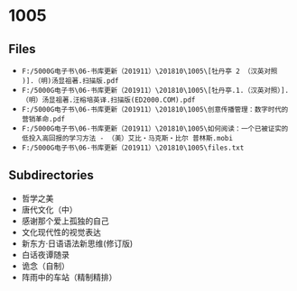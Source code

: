 # 1005

## Files

- `F:/5000G电子书\06-书库更新（201911）\201810\1005\[牡丹亭 2 （汉英对照 )].（明)汤显祖著.扫描版.pdf`
- `F:/5000G电子书\06-书库更新（201911）\201810\1005\[牡丹亭.1.（汉英对照）].（明）汤显祖著.汪榕培英译.扫描版(ED2000.COM).pdf`
- `F:/5000G电子书\06-书库更新（201911）\201810\1005\创意传播管理：数字时代的营销革命.pdf`
- `F:/5000G电子书\06-书库更新（201911）\201810\1005\如何阅读：一个已被证实的低投入高回报的学习方法 - （美）艾比・马克斯・比尔 普林斯.mobi`
- `F:/5000G电子书\06-书库更新（201911）\201810\1005\files.txt`

## Subdirectories

- 哲学之美
- 唐代文化（中）
- 感谢那个爱上孤独的自己
- 文化现代性的视觉表达
- 新东方·日语语法新思维(修订版)
- 白话夜谭随录
- 诡念（自制）
- 阵雨中的车站（精制精排）

